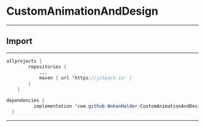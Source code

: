 # CustomAnimationAndDesign

---
## Import
---
```java
allprojects {
		repositories {
			...
			maven { url 'https://jitpack.io' }
		}
	}
  ```
  ```java
  dependencies {
	        implementation 'com.github.AnkanHalder:CustomAnimationAndDesign:1.0'
	}
  ```
___
